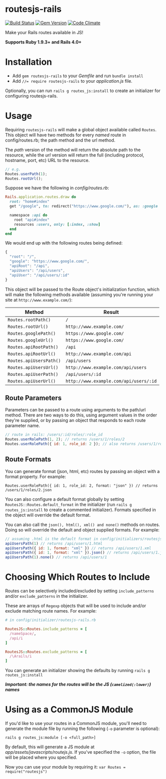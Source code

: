 # routesjs-rails

[![Build Status](https://travis-ci.org/pseudomuto/routesjs-rails.svg?branch=master)](https://travis-ci.org/pseudomuto/routesjs-rails)
[![Gem Version](https://badge.fury.io/rb/routesjs-rails.svg)](https://rubygems.org/gems/routesjs-rails)
[![Code Climate](https://codeclimate.com/github/pseudomuto/routesjs-rails/badges/gpa.svg)](https://codeclimate.com/github/pseudomuto/routesjs-rails)

Make your Rails routes available in JS!

**Supports Ruby 1.9.3+ and Rails 4.0+**

# Installation

* Add `gem routesjs-rails` to your _Gemfile_ and run `bundle install`
* Add `//= require routesjs-rails` to your _application.js_ file.

Optionally, you can run `rails g routes_js:install` to create an initializer for configuring
routesjs-rails.

# Usage

Requiring `routesjs-rails` will make a global object available called `Routes`. This object
will have two methods for every _named_ route in config/routes.rb; the path method and the url
method.

The _path_ version of the method will return the absolute path to the resource, while the _url_
version will return the full (including protocol, hostname, port, etc) URL to the resource.

```javascript
// e.g.
Routes.userPath(1);
Routes.rootUrl();
```

Suppose we have the following in _config/routes.rb_:

```ruby
Rails.application.routes.draw do
  root: "home#index"
  get "/google", to: redirect("https://www.google.com/"), as: :google

  namespace :api do
    root "api#index"
    resources :users, only: [:index, :show]
  end
end
```

We would end up with the following routes being defined:

```javascript
{
  "root": "/",
  "google": "https://www.google.com/",
  "apiRoot": "/api",
  "apiUsers": "/api/users",
  "apiUser": "/api/users/:id"
}
```

This object will be passed to the Route object's initialization function, which will make the following
methods available (assuming you're running your site at `http://www.example.com/`):

Method | Result
------ | ------
`Routes.rootPath()` | `/`
`Routes.rootUrl()` | `http://www.example.com/`
`Routes.googlePath()` | `https://www.google.com/`
`Routes.googleUrl()` | `https://www.google.com/`
`Routes.apiRootPath()` | `/api`
`Routes.apiRootUrl()` | `http://www.example.com/api`
`Routes.apiUsersPath()` | `/api/users`
`Routes.apiUsersUrl()` | `http://www.example.com/api/users`
`Routes.apiUserPath()` | `/api/users/:id`
`Routes.apiUserUrl()` | `http://www.example.com/api/users/:id`

## Route Parameters

Parameters can be passed to a route using arguments to the path/url method. There are two ways to do
this, using argument values in the order they're supplied, or by passing an object that responds to
each route parameter name.

```javascript
// route in rails: /users/:id/roles/:role_id
Routes.userRolePath(1, 2); // returns /users/1/roles/2
Routes.userRolePath({ id: 1, role_id: 2 }); // also returns /users/1/roles/2
```

## Route Formats

You can generate format (json, html, etc) routes by passing an object with a format property. For
example:

`Routes.userRolePath({ id: 1, role_id: 2, format: "json" }) // returns /users/1/roles/2.json`

You can also configure a default format globally by setting `RoutesJS::Routes.default_format` in the
initializer (run `rails g routes_js:install` to create a commented initializer). Formats specified
in the object will override the default format.

You can also call the `json(), html(), xml() and none()` methods on routes. Doing so will override 
the default and object supplied formats. For example:

```javascript
// assuming .html is the default format in config/initializers/routesjs-rails.rb
apiUsersPath(1) // returns /api/users/1.html
apiUsersPath({ id: 1, format: "xml" }) // returns /api/users/1.xml
apiUsersPath({ id: 1, format: "xml" }).json() // returns /api/users/1.json
apiUsersPath(1).none() // returns /api/users/1
```

# Choosing Which Routes to Include

Routes can be selectively included/excluded by setting `include_patterns` and/or `exclude_patterns`
in the initializer.

These are arrays of `Regexp` objects that will be used to include and/or exclude matching route
names. For example:

```ruby
# in config/initializer/routesjs-rails.rb

RoutesJS::Routes.include_patterns = [
  /nameSpace/,
  /api/i
]

RoutesJS::Routes.exclude_patterns = [
  /\Arails/i
]
```

You can generate an initializer showing the defaults by running `rails g routes_js:install`

__*Important: the names for the routes will be the JS (`camelized(:lower)`) names*__

# Using as a CommonJS Module

If you'd like to use your routes in a CommonJS module, you'll need to generate the module file by
running the following (`-o` parameter is optional):

```
rails g routes_js:module [-o <full_path>]
```

By default, this will generate a JS module at _app/assets/javascripts/routejs.js_. If you've
specified the `-o` option, the file will be placed where you specified. 

Now you can use your module by requiring it: `var Routes = require("routesjs")`
